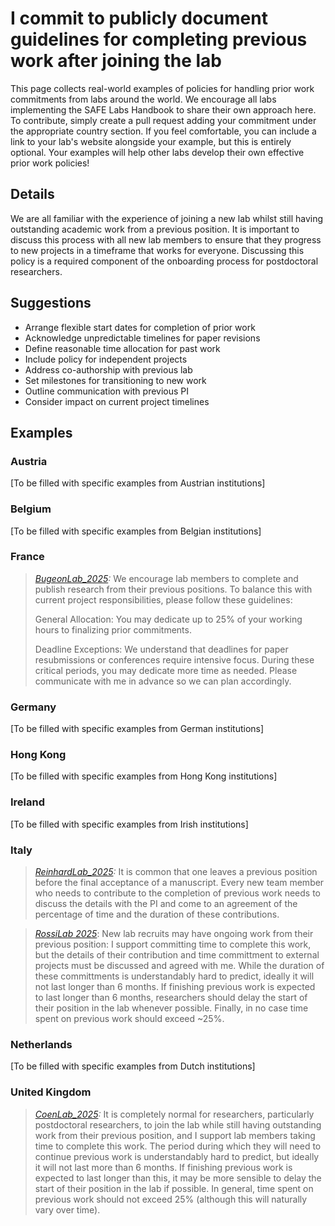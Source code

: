 # I commit to publicly document guidelines for completing previous work after joining the lab

This page collects real-world examples of policies for handling prior work commitments from labs around the world. We encourage all labs implementing the SAFE Labs Handbook to share their own approach here. To contribute, simply create a pull request adding your commitment under the appropriate country section. If you feel comfortable, you can include a link to your lab's website alongside your example, but this is entirely optional. Your examples will help other labs develop their own effective prior work policies!

## Details
We are all familiar with the experience of joining a new lab whilst still having outstanding academic work from a previous position. It is important to discuss this process with all new lab members to ensure that they progress to new projects in a timeframe that works for everyone. Discussing this policy is a required component of the onboarding process for postdoctoral researchers.

## Suggestions
- Arrange flexible start dates for completion of prior work
- Acknowledge unpredictable timelines for paper revisions
- Define reasonable time allocation for past work
- Include policy for independent projects
- Address co-authorship with previous lab
- Set milestones for transitioning to new work
- Outline communication with previous PI
- Consider impact on current project timelines

## Examples

### Austria
[To be filled with specific examples from Austrian institutions]

### Belgium
[To be filled with specific examples from Belgian institutions]

### France
>_[BugeonLab_2025](https://www.inmed.fr/en/circuits-neuronaux-et-codage-sensoriel):_ We encourage lab members to complete and publish research from their previous positions. To balance this with current project responsibilities, please follow these guidelines:
>
> General Allocation: You may dedicate up to 25% of your working hours to finalizing prior commitments.
>
> Deadline Exceptions: We understand that deadlines for paper resubmissions or conferences require intensive focus. During these critical periods, you may dedicate more time as needed. Please communicate with me in advance so we can plan accordingly.


### Germany
[To be filled with specific examples from German institutions]

### Hong Kong
[To be filled with specific examples from Hong Kong institutions]

### Ireland
[To be filled with specific examples from Irish institutions]

### Italy
>_[ReinhardLab_2025](https://reinhardlab.org/philosophy):_ It is common that one leaves a previous position before the final acceptance of a manuscript. Every new team member who needs to contribute to the completion of previous work needs to discuss the details with the PI and come to an agreement of the percentage of time and the duration of these contributions.

>_[RossiLab 2025](https://rossilab.iit.it/)_: New lab recruits may have ongoing work from their previous position: I support committing time to complete this work, but the details of their contribution and time committment to external projects must be discussed and agreed with me. While the duration of these committments is understandably hard to predict, ideally it will not last longer than 6 months. If finishing previous work is expected to last longer than 6 months, researchers should delay the start of their position in the lab whenever possible. Finally, in no case time spent on previous work should exceed ~25%.

### Netherlands
[To be filled with specific examples from Dutch institutions]

### United Kingdom
>_[CoenLab_2025](https://coen-lab.com/):_ It is completely normal for researchers, particularly postdoctoral researchers, to join the lab while still having outstanding work from their previous position, and I support lab members taking time to complete this work. The period during which they will need to continue previous work is understandably hard to predict, but ideally it will not last more than 6 months. If finishing previous work is expected to last longer than this, it may be more sensible to delay the start of their position in the lab if possible. In general, time spent on previous work should not exceed 25% (although this will naturally vary over time).
